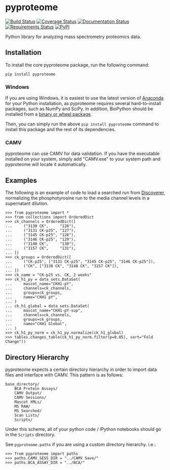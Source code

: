 # pyproteome

[![Build Status](https://img.shields.io/travis/white-lab/pyproteome.svg)](https://travis-ci.org/white-lab/pyproteome)
[![Coverage Status](https://img.shields.io/coveralls/white-lab/pyproteome.svg)](https://coveralls.io/r/white-lab/pyproteome?branch=master)
[![Documentation Status](https://readthedocs.org/projects/pyproteome/badge/?version=latest)](https://readthedocs.org/projects/pyproteome/?badge=latest)
[![Requirements Status](https://requires.io/github/white-lab/pyproteome/requirements.svg?branch=master)](https://requires.io/github/white-lab/pyproteome/requirements/?branch=master)
[![PyPI](https://img.shields.io/pypi/v/pyproteome.svg)](https://pypi.python.org/pypi/pyproteome)


Python library for analyzing mass spectrometry proteomics data.

## Installation

To install the core pyproteome package, run the following command:

```
pip install pyproteome
```

### Windows

If you are using Windows, it is easiest to use the latest version of
[Anaconda](https://www.continuum.io/downloads) for your Python installation, as
pyproteome requires several hard-to-install packages, such as NumPy and SciPy.
In addition, BioPython should be installed from a [binary or wheel package](http://biopython.org/wiki/Download).

Then, you can simply run the above `pip install pyproteome` command to install
this package and the rest of its dependencies.

### CAMV

pyproteome can use CAMV for data validation. If you have the executable
installed on your system, simply add "CAMV.exe" to your system path and
pyproteome will locate it automatically.

## Examples

The following is an example of code to load a searched run from [Discoverer](https://www.thermofisher.com/order/catalog/product/IQLAAEGABSFAKJMAUH),
normalizing the phosphotyrosine run to the media channel levels in a supernatant
dilution.

```
>>> from pyproteome import *
>>> from collections import OrderedDict
>>> ck_channels = OrderedDict([
...     ("3130 CK",     "126"),
...     ("3131 CK-p25", "127"),
...     ("3145 CK-p25", "128"),
...     ("3146 CK-p25", "129"),
...     ("3148 CK",     "130"),
...     ("3157 CK",     "131"),
... ])
>>> ck_groups = OrderedDict([
...     ("CK-p25", ["3131 CK-p25", "3145 CK-p25", "3146 CK-p25"]),
...     ("CK", ["3130 CK", "3148 CK", "3157 CK"]),
... ])
>>> ck_name = "CK-p25 vs. CK, 2 weeks"
>>> ck_h1_py = data_sets.DataSet(
...     mascot_name="CKH1-pY",
...     channels=ck_channels,
...     groups=ck_groups,
...     name="CKH1 pY",
... )
... ck_h1_global = data_sets.DataSet(
...     mascot_name="CKH1-pY-sup",
...     channels=ck_channels,
...     groups=ck_groups,
...     name="CKH1 Global",
... )
>>> ck_h1_py_norm = ck_h1_py.normalize(ck_h1_global)
>>> tables.changes_table(ck_h1_py_norm.filter(p=0.05), sort="Fold Change"))
```

## Directory Hierarchy

pyproteome expects a certain directory hierarchy in order to import data files
and interface with CAMV. This pattern is as follows:

```
base_directory/
    BCA Protein Assays/
    CAMV Output/
    CAMV Sessions/
    Mascot XMLs/
    MS RAW/
    MS Searched/
    Scan Lists/
    Scripts/
```

Under this scheme, all of your python code / IPython notebooks should go in the
`Scripts` directory.

See `pyproteome.paths` if you are using a custom directory hierarchy. i.e.:

```
>>> from pyproteome import paths
>>> paths.CAMV_SESS_DIR = "../CAMV Save/"
>>> paths.BCA_ASSAY_DIR = "../BCA/"
```
